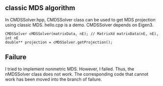 ## classic MDS algorithm

In CMDSSolver.hpp, CMDSSolver class can be used to get MDS projection using classic MDS. hello.cpp is a demo. CMDSSolver depends on Eigen3.

```
CMDSSolver cMDSSolver(matrixData, nE); // MatrixXd matrixData(nE, nE), int nE
double** projection = cMDSSolver.getProjection();
```

## Failure

I tried to implement nonmetric MDS. However, I failed.
Thus, the nMDSSolver class does not work.
The corresponding code that cannot work has been moved into the branch of failure.
